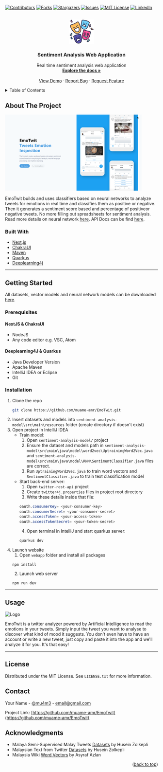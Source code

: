 <div id="top"></div>
<!--
*** Thanks for checking out the Best-README-Template. If you have a suggestion
*** that would make this better, please fork the repo and create a pull request
*** or simply open an issue with the tag "enhancement".
*** Don't forget to give the project a star!
*** Thanks again! Now go create something AMAZING! :D
-->

<!-- PROJECT SHIELDS -->
<!--
*** I'm using markdown "reference style" links for readability.
*** Reference links are enclosed in brackets [ ] instead of parentheses ( ).
*** See the bottom of this document for the declaration of the reference variables
*** for contributors-url, forks-url, etc. This is an optional, concise syntax you may use.
*** https://www.markdownguide.org/basic-syntax/#reference-style-links
-->

[![Contributors][contributors-shield]][contributors-url]
[![Forks][forks-shield]][forks-url]
[![Stargazers][stars-shield]][stars-url]
[![Issues][issues-shield]][issues-url]
[![MIT License][license-shield]][license-url]
[![LinkedIn][linkedin-shield]][linkedin-url]

<!-- PROJECT LOGO -->
<br />
<div align="center">
  <a href="https://github.com/muame-amr/EmoTwit">
    <img src="webapp/public/feelings.png" alt="Logo" width="80" height="80">
  </a>

<h3 align="center">Sentiment Analysis Web Application</h3>

  <p align="center">
    Real time sentiment analysis web application
    <br />
    <a href="https://github.com/muame-amr/EmoTwit"><strong>Explore the docs »</strong></a>
    <br />
    <br />
    <a href="https://github.com/muame-amr/EmoTwit">View Demo</a>
    ·
    <a href="https://github.com/muame-amr/EmoTwit/issues">Report Bug</a>
    ·
    <a href="https://github.com/muame-amr/EmoTwit/issues">Request Feature</a>
  </p>
</div>

<!-- TABLE OF CONTENTS -->
<details>
  <summary>Table of Contents</summary>
  <ol>
    <li>
      <a href="#about-the-project">About The Project</a>
      <ul>
        <li><a href="#built-with">Built With</a></li>
      </ul>
    </li>
    <li>
      <a href="#getting-started">Getting Started</a>
      <ul>
        <li><a href="#prerequisites">Prerequisites</a></li>
        <li><a href="#installation">Installation</a></li>
      </ul>
    </li>
    <li><a href="#usage">Usage</a></li>
    <li><a href="#license">License</a></li>
    <li><a href="#contact">Contact</a></li>
    <li><a href="#acknowledgments">Acknowledgments</a></li>
  </ol>
</details>

<!-- ABOUT THE PROJECT -->

## About The Project

<img src="public/homepage.png" alt="Logo" width="450" height="250">

EmoTwit builds and uses classifiers based on neural networks to analyze tweets for emotions in real time and classifies them as positive or negative.
Then it generates a sentiment score based and percentage of positiveor negative tweets.
No more filling out spreadsheets for sentiment analysis. Read more details on neural network [here](https://github.com/muame-amr/EmoTwit/blob/main/sentiment-analysis-model/README.md). API Docs can be find [here](https://github.com/muame-amr/EmoTwit/blob/main/twitter-rest-api/README.md).

### Built With

- [Next.js](https://nextjs.org/)
- [ChakraUI](https://chakra-ui.com/)
- [Maven](https://maven.apache.org/)
- [Quarkus](https://quarkus.io/)
- [Deeplearning4j](https://deeplearning4j.konduit.ai/)

---

<!-- GETTING STARTED -->

## Getting Started

All datasets, vector models and neural network models can be downloaded [here](https://drive.google.com/drive/folders/1k7z67Pr5PG16OM2jlKKMSXjrZamImmyl?usp=sharing).

### Prerequisites

#### NextJS & ChakraUI

- NodeJS
- Any code editor e.g. VSC, Atom

#### Deeplearning4J & Quarkus

- Java Developer Version
- Apache Maven
- IntelliJ IDEA or Eclipse
- Git

### Installation

1. Clone the repo
   ```sh
   git clone https://github.com/muame-amr/EmoTwit.git
   ```
2. Insert datasets and models into `sentiment-analysis-model\src\main\resources` folder (create directory if doesn't exist)
3. Open project in IntelliJ IDEA
   - Train model:
     1. Open `sentiment-analysis-model/` project
     2. Ensure the dataset and models path in `sentiment-analysis-model\src\main\java\model\word2vec\UptrainingWord2Vec.java` and `sentiment-analysis-model\src\main\java\model\RNN\SentimentClassifier.java` files are correct.
     3. Run `UptrainingWord2Vec.java` to train word vectors and `SentimentClassifier.java` to train text classification model
   - Start back-end server:
     1. Open `twitter-rest-api` project
     2. Create `twitter4j.properties` files in project root directory
     3. Write these details inside that file:
     ```Java
     oauth.consumerKey= <your-consumer-key>
     oauth.consumerSecret= <your-consumer-secret>
     oauth.accessToken= <your-access-token>
     oauth.accessTokenSecret= <your-token-secret>
     ```
     4. Open terminal in IntelliJ and start quarkus server:
     ```sh
     quarkus dev
     ```
4. Launch website
   1. Open `webapp` folder and install all packages
   ```node
   npm install
   ```
   2. Launch web server
   ```node
   npm run dev
   ```

---

<!-- USAGE EXAMPLES -->

## Usage

<img src="public/demo_vid.gif" alt="Logo" width="450" height="250">

EmoTwit is a twitter analyzer powered by Artificial Intelligence to read the emotions in your tweets.
Simply input the tweet you want to analyse to discover what kind of mood it suggests.
You don't even have to have an account or write a new tweet, just copy and paste it into the app and we'll analyze it for you.
It's that easy!

---

<!-- LICENSE -->

## License

Distributed under the MIT License. See `LICENSE.txt` for more information.

## <!-- CONTACT -->

## Contact

Your Name - [@mu4m3](https://twitter.com/mu4m3) - email@gmail.com

Project Link: [https://github.com/muame-amr/EmoTwit](https://github.com/muame-amr/EmoTwit)

## <!-- ACKNOWLEDGMENTS -->

## Acknowledgments

- Malaya Semi-Supervised Malay Tweets [Datasets](https://github.com/huseinzol05/malay-dataset) by Husein Zolkepli
- Malaysian Text from Twitter [Datasets](https://www.kaggle.com/datasets/ilhamfp31/malaysia-twitter-sentiment) by Husein Zolkepli
- Malaysia Wiki [Word Vectors](https://github.com/AsyrafAzlan/malay-word2vec-tsne) by Asyraf Azlan

<p align="right">(<a href="#top">back to top</a>)</p>

<!-- MARKDOWN LINKS & IMAGES -->
<!-- https://www.markdownguide.org/basic-syntax/#reference-style-links -->

[contributors-shield]: https://img.shields.io/github/contributors/muame-amr/EmoTwit.svg?style=for-the-badge
[contributors-url]: https://github.com/muame-amr/EmoTwit/graphs/contributors
[forks-shield]: https://img.shields.io/github/forks/muame-amr/EmoTwit.svg?style=for-the-badge
[forks-url]: https://github.com/muame-amr/EmoTwit/network/members
[stars-shield]: https://img.shields.io/github/stars/muame-amr/EmoTwit.svg?style=for-the-badge
[stars-url]: https://github.com/muame-amr/EmoTwit/stargazers
[issues-shield]: https://img.shields.io/github/issues/muame-amr/EmoTwit.svg?style=for-the-badge
[issues-url]: https://github.com/muame-amr/EmoTwit/issues
[license-shield]: https://img.shields.io/github/license/muame-amr/EmoTwit.svg?style=for-the-badge
[license-url]: https://github.com/muame-amr/EmoTwit/blob/master/LICENSE.txt
[linkedin-shield]: https://img.shields.io/badge/-LinkedIn-black.svg?style=for-the-badge&logo=linkedin&colorB=555
[linkedin-url]: https://linkedin.com/in/muame
[product-screenshot]: images/screenshot.png
